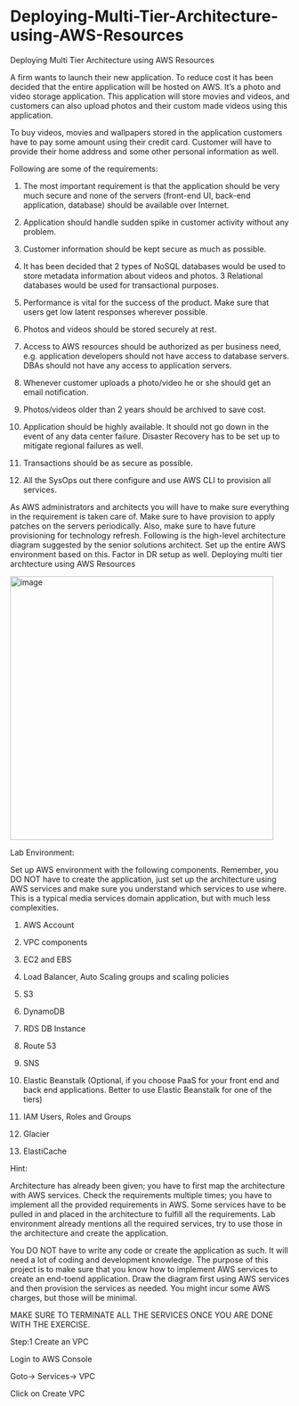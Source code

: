# Deploying-Multi-Tier-Architecture-using-AWS-Resources
Deploying Multi Tier Architecture using AWS Resources 

A firm wants to launch their new application. To reduce cost it has been decided that the entire application will be hosted on AWS. It’s a photo and video storage application. This application will store movies and videos, and customers can also upload photos and their custom made videos using this application.  

To buy videos, movies and wallpapers stored in the application customers have to pay some amount using their credit card. Customer will have to provide their home address and some other personal information as well. 

 Following are some of the requirements:  

1. The most important requirement is that the application should be very much secure and none of the servers (front-end UI, back-end application, database) should be available over Internet.  

2. Application should handle sudden spike in customer activity without any problem.  

3. Customer information should be kept secure as much as possible.  

4. It has been decided that 2 types of NoSQL databases would be used to store metadata information about videos and photos. 3 Relational databases would be used for transactional purposes.  

5. Performance is vital for the success of the product. Make sure that users get low latent responses wherever possible.  

6. Photos and videos should be stored securely at rest. 

7. Access to AWS resources should be authorized as per business need, e.g. application developers should not have access to database servers. DBAs should not have any access to application servers. 

 8. Whenever customer uploads a photo/video he or she should get an email notification.  

9. Photos/videos older than 2 years should be archived to save cost.  

10. Application should be highly available. It should not go down in the event of any data center failure. Disaster Recovery has to be set up to mitigate regional failures as well.  

11. Transactions should be as secure as possible.  

12. All the SysOps out there configure and use AWS CLI to provision all services. 

As AWS administrators and architects you will have to make sure everything in the requirement is taken care of. Make sure to have provision to apply patches on the servers periodically. Also, make sure to have future provisioning for technology refresh. Following is the high-level architecture diagram suggested by the senior solutions architect. Set up the entire AWS environment based on this. Factor in DR setup as well. 
Deploying multi tier archtecture using AWS Resources

<img width="473" alt="image" src="https://github.com/Sivakami-vinoth/Deploying-Multi-Tier-Architecture-using-AWS-Resources/assets/125202974/00f0f756-3c18-467e-b2ca-1bc112e6097b">

Lab Environment:  

Set up AWS environment with the following components. Remember, you DO NOT have to create the application, just set up the architecture using AWS services and make sure you understand which services to use where. This is a typical media services domain application, but with much less complexities. 

1. AWS Account  

2. VPC components  

3. EC2 and EBS  

4. Load Balancer, Auto Scaling groups and scaling policies  

5. S3  

6. DynamoDB  

7. RDS DB Instance  

8. Route 53  

9. SNS  

10. Elastic Beanstalk (Optional, if you choose PaaS for your front end and back end applications. Better to use Elastic Beanstalk for one of the tiers)  

11. IAM Users, Roles and Groups  

12. Glacier  

13. ElastiCache  

Hint:  

Architecture has already been given; you have to first map the architecture with AWS services. Check the requirements multiple times; you have to implement all the provided requirements in AWS. Some services have to be pulled in and placed in the architecture to fulfill all the requirements. Lab environment already mentions all the required services, try to use those in the architecture and create the application.  

You DO NOT have to write any code or create the application as such. It will need a lot of coding and development knowledge. The purpose of this project is to make sure that you know how to implement AWS services to create an end-toend application. Draw the diagram first using AWS services and then provision the services as needed. You might incur some AWS charges, but those will be minimal.  

MAKE SURE TO TERMINATE ALL THE SERVICES ONCE YOU ARE DONE WITH THE EXERCISE. 

Step:1 Create an VPC 

Login to AWS Console 

Goto-> Services-> VPC 

Click on Create VPC 


